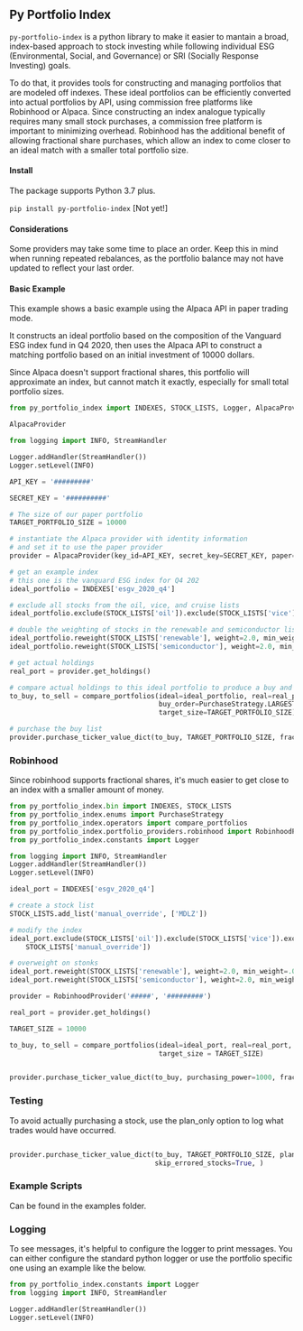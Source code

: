 ## Py Portfolio Index

`py-portfolio-index` is a python library to make it easier to mantain a broad, index-based approach to stock investing
while following individual ESG (Environmental, Social, and Governance) or SRI (Socially Response Investing) goals.

To do that, it provides tools for constructing and managing portfolios that are modeled off indexes. These ideal
portfolios can be efficiently converted into actual portfolios by API, using commission free platforms like Robinhood or
Alpaca. Since constructing an index analogue typically requires many small stock purchases, a
commission free platform is important to minimizing overhead. Robinhood has the additional benefit of allowing fractional
share purchases, which allow an index to come closer to an ideal match with a smaller total portfolio size. 

#### Install

The package supports Python 3.7 plus.

`pip install py-portfolio-index` [Not yet!]

#### Considerations

Some providers may take some time to place an order. Keep this in mind when running repeated rebalances, as the
portfolio balance may not have updated to reflect your last order.

#### Basic Example

This example shows a basic example using the Alpaca API in paper trading mode.

It constructs an ideal portfolio based on the composition of the Vanguard ESG index fund in Q4 2020, then uses the
Alpaca API to construct a matching portfolio based on an initial investment of 10000 dollars.

Since Alpaca doesn't support fractional shares, this portfolio will approximate an index, but cannot match it exactly, 
especially for small total portfolio sizes.

```python
from py_portfolio_index import INDEXES, STOCK_LISTS, Logger, AlpacaProvider, PurchaseStrategy, compare_portfolios,

AlpacaProvider

from logging import INFO, StreamHandler

Logger.addHandler(StreamHandler())
Logger.setLevel(INFO)

API_KEY = '#########'

SECRET_KEY = '##########'

# The size of our paper portfolio
TARGET_PORTFOLIO_SIZE = 10000

# instantiate the Alpaca provider with identity information
# and set it to use the paper provider
provider = AlpacaProvider(key_id=API_KEY, secret_key=SECRET_KEY, paper=True)

# get an example index 
# this one is the vanguard ESG index for Q4 202
ideal_portfolio = INDEXES['esgv_2020_q4']

# exclude all stocks from the oil, vice, and cruise lists
ideal_portfolio.exclude(STOCK_LISTS['oil']).exclude(STOCK_LISTS['vice']).exclude(STOCK_LISTS['cruises'])

# double the weighting of stocks in the renewable and semiconductor lists, and set them to a minimum weight of .1%
ideal_portfolio.reweight(STOCK_LISTS['renewable'], weight=2.0, min_weight=.001)
ideal_portfolio.reweight(STOCK_LISTS['semiconductor'], weight=2.0, min_weight=.001)

# get actual holdings
real_port = provider.get_holdings()

# compare actual holdings to this ideal portfolio to produce a buy and sell list
to_buy, to_sell = compare_portfolios(ideal=ideal_portfolio, real=real_port,
                                     buy_order=PurchaseStrategy.LARGEST_DIFF_FIRST,
                                     target_size=TARGET_PORTFOLIO_SIZE)

# purchase the buy list
provider.purchase_ticker_value_dict(to_buy, TARGET_PORTFOLIO_SIZE, fractional_shares=False, skip_errored_stocks=True)
```

### Robinhood

Since robinhood supports fractional shares, it's much easier to get close to an index
with a smaller amount of money. 


```python
from py_portfolio_index.bin import INDEXES, STOCK_LISTS
from py_portfolio_index.enums import PurchaseStrategy
from py_portfolio_index.operators import compare_portfolios
from py_portfolio_index.portfolio_providers.robinhood import RobinhoodProvider
from py_portfolio_index.constants import Logger

from logging import INFO, StreamHandler
Logger.addHandler(StreamHandler())
Logger.setLevel(INFO)

ideal_port = INDEXES['esgv_2020_q4']

# create a stock list
STOCK_LISTS.add_list('manual_override', ['MDLZ'])

# modify the index
ideal_port.exclude(STOCK_LISTS['oil']).exclude(STOCK_LISTS['vice']).exclude(STOCK_LISTS['cruises']).exclude(
    STOCK_LISTS['manual_override'])

# overweight on stonks
ideal_port.reweight(STOCK_LISTS['renewable'], weight=2.0, min_weight=.001)
ideal_port.reweight(STOCK_LISTS['semiconductor'], weight=2.0, min_weight=.001)

provider = RobinhoodProvider('#####', '#########')

real_port = provider.get_holdings()

TARGET_SIZE = 10000

to_buy, to_sell = compare_portfolios(ideal=ideal_port, real=real_port, buy_order=PurchaseStrategy.CHEAPEST_FIRST,
                                     target_size = TARGET_SIZE)


provider.purchase_ticker_value_dict(to_buy, purchasing_power=1000, fractional_shares=True, skip_errored_stocks=True)

```

### Testing

To avoid actually purchasing a stock, use the plan_only option to log what trades would have occurred.

```python

provider.purchase_ticker_value_dict(to_buy, TARGET_PORTFOLIO_SIZE, plan_only=True, fractional_shares=False,
                                    skip_errored_stocks=True, )

```

### Example Scripts

Can be found in the examples folder.

### Logging

To see messages, it's helpful to configure the logger to print messages. You can either configure the standard python
logger or use the portfolio specific one using an example like the below.

```python
from py_portfolio_index.constants import Logger
from logging import INFO, StreamHandler

Logger.addHandler(StreamHandler())
Logger.setLevel(INFO)

```



